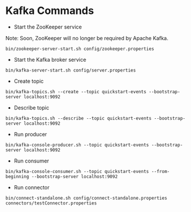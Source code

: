 # Kafka Commands

- Start the ZooKeeper service

Note: Soon, ZooKeeper will no longer be required by Apache Kafka.

```shell
bin/zookeeper-server-start.sh config/zookeeper.properties
```

- Start the Kafka broker service

```shell
bin/kafka-server-start.sh config/server.properties
```

- Create topic

```shell
bin/kafka-topics.sh --create --topic quickstart-events --bootstrap-server localhost:9092
```

- Describe topic

```shell
bin/kafka-topics.sh --describe --topic quickstart-events --bootstrap-server localhost:9092
```

- Run producer

```shell
bin/kafka-console-producer.sh --topic quickstart-events --bootstrap-server localhost:9092
```

- Run consumer

```shell
bin/kafka-console-consumer.sh --topic quickstart-events --from-beginning --bootstrap-server localhost:9092
```

- Run connector

```shell
bin/connect-standalone.sh config/connect-standalone.properties connectors/testConnector.properties
```

